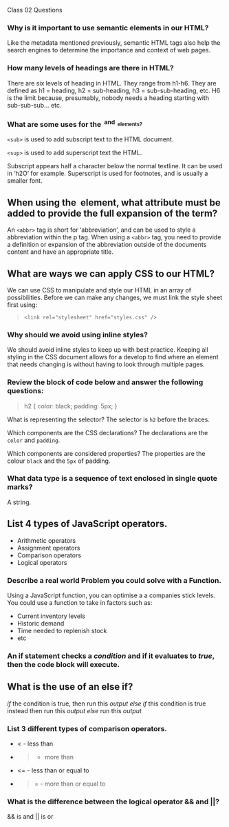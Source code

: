 Class 02 Questions

### Why is it important to use semantic elements in our HTML?

Like the metadata mentioned previously, semantic HTML tags also help the search engines to determine the importance and context of web pages.

### How many levels of headings are there in HTML?

There are six levels of heading in HTML. They range from h1-h6. They are defined as h1 = heading, h2 = sub-heading, h3 = sub-sub-heading, etc. H6 is the limit because, presumably, nobody needs a heading starting with sub-sub-sub… etc.

### What are some uses for the <sup> and <sub> elements?

`<sub>` is used to add subscript text to the HTML document.

`<sup>` is used to add superscript text the HTML.

Subscript appears half a character below the normal textline. It can be used in ‘h2O’ for example. Superscript is used for footnotes, and is usually a smaller font.

## When using the <abbr> element, what attribute must be added to provide the full expansion of the term?

An `<abbr>` tag is short for ‘abbreviation’, and can be used to style a abbreviation within the p tag. When using a `<abbr>` tag, you need to provide a definition or expansion of the abbreviation outside of the documents content and have an appropriate title.

## What are ways we can apply CSS to our HTML?

We can use CSS to manipulate and style our HTML in an array of possibilities. Before we can make any changes, we must link the style sheet first using:

> `<link rel="stylesheet" href="styles.css" />`

### Why should we avoid using inline styles?

We should avoid inline styles to keep up with best practice. Keeping all styling in the CSS document allows for a develop to find where an element that needs changing is without having to look through multiple pages.

### Review the block of code below and answer the following questions:

> h2 {
> color: black;
> padding: 5px;
> }

What is representing the selector? The selector is `h2` before the braces.

Which components are the CSS declarations? The declarations are the `color` and `padding`.

Which components are considered properties? The properties are the colour `black` and the `5px` of padding.

### What data type is a sequence of text enclosed in single quote marks?

A string.

## List 4 types of JavaScript operators.

- Arithmetic operators
- Assignment operators
- Comparison operators
- Logical operators

### Describe a real world Problem you could solve with a Function.

Using a JavaScript function, you can optimise a a companies stick levels. You could use a function to take in factors such as:

- Current inventory levels
- Historic demand
- Time needed to replenish stock
- etc

### An if statement checks a *condition* and if it evaluates to *true*, then the code block will execute.

## What is the use of an else if?

_if_ the condition is true, then run this
_output_
_else if_ this condition is true instead then run this
_output_
_else_ run this _output_

### List 3 different types of comparison operators.

- < - less than
- > - more than
- <= - less than or equal to
- > = - more than or equal to

### What is the difference between the logical operator && and ||?

&& is and
|| is or
